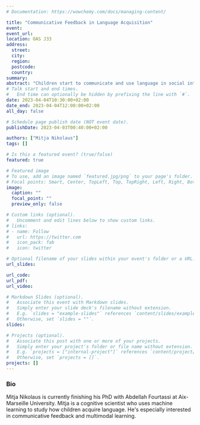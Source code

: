 ```yaml
---
# Documentation: https://wowchemy.com/docs/managing-content/

title: "Communicative Feedback in Language Acquisition"
event: 
event_url:
location: OAS J33
address: 
  street:
  city:
  region:
  postcode:
  country:
summary:
abstract: "Children start to communicate and use language in social interactions from a very young age. This allows them to experiment with their developing linguistic knowledge and receive valuable feedback from their interlocutors. While research in language acquisition has focused a great deal on children's ability to learn from the linguistic input or social cues, little work, in comparison, has investigated the nature and role of Communicative Feedback, a process that results from children and caregivers trying to coordinate mutual understanding. In this presentation, I will draw on insights from theories of communicative coordination to formalize a mechanism for language acquisition: We argue that children can improve their linguistic knowledge in conversation by leveraging explicit or implicit signals of communication success or failure. This new formalization provides a common framework for several lines of research in child development and will enable us to obtain a more complete understanding of language acquisition within and through social interaction. Finally, I will present a recent corpus study that highlights the role of Communicative Feedback as a mechanism supporting the production of intelligible speech in early childhood as well as preliminary results regarding the role of such feedback mechanisms for learning the grammar of one's native language."
# Talk start and end times.
#   End time can optionally be hidden by prefixing the line with `#`.
date: 2023-04-04T10:30:00+02:00
date_end: 2023-04-04T12:00:00+02:00
all_day: false

# Schedule page publish date (NOT event date).
publishDate: 2023-04-03T00:40:00+02:00

authors: ["Mitja Nikolaus"]
tags: []

# Is this a featured event? (true/false)
featured: true

# Featured image
# To use, add an image named `featured.jpg/png` to your page's folder. 
# Focal points: Smart, Center, TopLeft, Top, TopRight, Left, Right, BottomLeft, Bottom, BottomRight.
image:
  caption: ""
  focal_point: ""
  preview_only: false

# Custom links (optional).
#   Uncomment and edit lines below to show custom links.
# links:
# - name: Follow
#   url: https://twitter.com
#   icon_pack: fab
#   icon: twitter

# Optional filename of your slides within your event's folder or a URL.
url_slides: 

url_code:
url_pdf: 
url_video:

# Markdown Slides (optional).
#   Associate this event with Markdown slides.
#   Simply enter your slide deck's filename without extension.
#   E.g. `slides = "example-slides"` references `content/slides/example-slides.md`.
#   Otherwise, set `slides = ""`.
slides:

# Projects (optional).
#   Associate this post with one or more of your projects.
#   Simply enter your project's folder or file name without extension.
#   E.g. `projects = ["internal-project"]` references `content/project/deep-learning/index.md`.
#   Otherwise, set `projects = []`.
projects: []
---
```


### Bio
 Mitja Nikolaus is currently finishing his PhD with Abdellah Fourtassi at Aix-Marseille University. Mitja is a cognitive scientist who uses machine learning to study how children acquire language. He's especially interested in communicative feedback and multimodal learning.